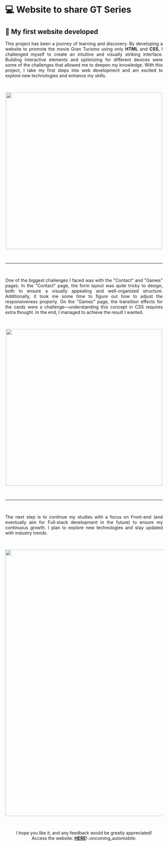 # :computer: Website to share GT Series

 ## :raising_hand: My first website developed

<p align="justify">
This project has been a journey of learning and discovery. By developing a website to promote the movie Gran Turismo using only <b>HTML</b> and <b>CSS</b>, I challenged myself to create an intuitive and visually striking interface. Building interactive elements and optimizing for different devices were some of the challenges that allowed me to deepen my knowledge. With this project, I take my first steps into web development and am excited to explore new technologies and enhance my skills.
</p>
<br>
<p align="center">
  <img src="https://media.tenor.com/87jPcmiwtgQAAAAM/gran-turismo-movie.gif" width= "500px">
</p>
<br>
<hr>
<br>
<p align="justify">
One of the biggest challenges I faced was with the "Contact" and "Games" pages. In the "Contact" page, the form layout was quite tricky to design, both to ensure a visually appealing and well-organized structure. Additionally, it took me some time to figure out how to adjust the responsiveness properly. On the "Games" page, the transition effects for the cards were a challenge—understanding this concept in CSS requires extra thought. In the end, I managed to achieve the result I wanted.
</p>
<br>
<p align="center">
  <img src="https://pa1.aminoapps.com/8760/b13d4a55f06ab29f80e9eccdc385c4701bb1bd9fr1-320-240_hq.gif" width= "500px">
</p>
<br>
<hr>
<br>
<p align="justify">
The next step is to continue my studies with a focus on Front-end (and eventually aim for Full-stack development in the future) to ensure my continuous growth. I plan to explore new technologies and stay updated with industry trends.
</p>
<br>
<p align="center">
  <img src="https://media3.giphy.com/media/JGVWcMe3Klfb9IBxjw/giphy.gif" width="850px">
</p>
<br>
<p align="center">
I hope you like it, and any feedback would be greatly appreciated!<br>Access the website:
<a href="https://gt-project1.netlify.app/" target="_blank" text-align: center><b>HERE</b></a>! :oncoming_automobile:
</p>
